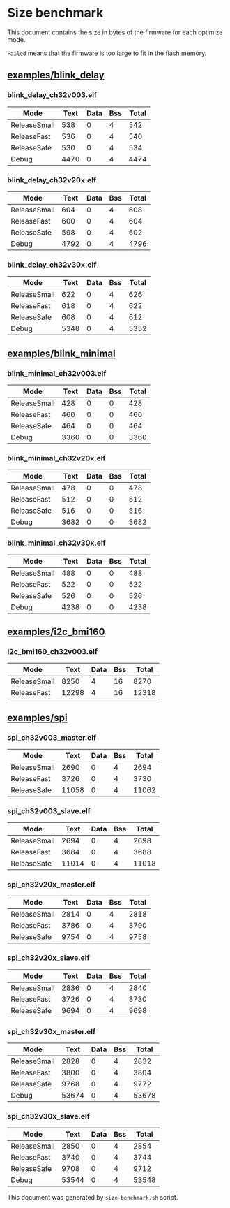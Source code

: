 # Size benchmark

This document contains the size in bytes of the firmware for each optimize mode.

`Failed` means that the firmware is too large to fit in the flash memory.

## [examples/blink_delay](examples/blink_delay)

### blink_delay_ch32v003.elf 

| Mode | Text | Data | Bss | Total |
|--------|--------|--------|--------|--------|
| ReleaseSmall | 538 | 0 | 4 | 542 | 
| ReleaseFast | 536 | 0 | 4 | 540 | 
| ReleaseSafe | 530 | 0 | 4 | 534 | 
| Debug | 4470 | 0 | 4 | 4474 | 

### blink_delay_ch32v20x.elf 

| Mode | Text | Data | Bss | Total |
|--------|--------|--------|--------|--------|
| ReleaseSmall | 604 | 0 | 4 | 608 | 
| ReleaseFast | 600 | 0 | 4 | 604 | 
| ReleaseSafe | 598 | 0 | 4 | 602 | 
| Debug | 4792 | 0 | 4 | 4796 | 

### blink_delay_ch32v30x.elf 

| Mode | Text | Data | Bss | Total |
|--------|--------|--------|--------|--------|
| ReleaseSmall | 622 | 0 | 4 | 626 | 
| ReleaseFast | 618 | 0 | 4 | 622 | 
| ReleaseSafe | 608 | 0 | 4 | 612 | 
| Debug | 5348 | 0 | 4 | 5352 | 


## [examples/blink_minimal](examples/blink_minimal)

### blink_minimal_ch32v003.elf 

| Mode | Text | Data | Bss | Total |
|--------|--------|--------|--------|--------|
| ReleaseSmall | 428 | 0 | 0 | 428 | 
| ReleaseFast | 460 | 0 | 0 | 460 | 
| ReleaseSafe | 464 | 0 | 0 | 464 | 
| Debug | 3360 | 0 | 0 | 3360 | 

### blink_minimal_ch32v20x.elf 

| Mode | Text | Data | Bss | Total |
|--------|--------|--------|--------|--------|
| ReleaseSmall | 478 | 0 | 0 | 478 | 
| ReleaseFast | 512 | 0 | 0 | 512 | 
| ReleaseSafe | 516 | 0 | 0 | 516 | 
| Debug | 3682 | 0 | 0 | 3682 | 

### blink_minimal_ch32v30x.elf 

| Mode | Text | Data | Bss | Total |
|--------|--------|--------|--------|--------|
| ReleaseSmall | 488 | 0 | 0 | 488 | 
| ReleaseFast | 522 | 0 | 0 | 522 | 
| ReleaseSafe | 526 | 0 | 0 | 526 | 
| Debug | 4238 | 0 | 0 | 4238 | 


## [examples/i2c_bmi160](examples/i2c_bmi160)

### i2c_bmi160_ch32v003.elf 

| Mode | Text | Data | Bss | Total |
|--------|--------|--------|--------|--------|
| ReleaseSmall | 8250 | 4 | 16 | 8270 | 
| ReleaseFast | 12298 | 4 | 16 | 12318 | 


## [examples/spi](examples/spi)

### spi_ch32v003_master.elf 

| Mode | Text | Data | Bss | Total |
|--------|--------|--------|--------|--------|
| ReleaseSmall | 2690 | 0 | 4 | 2694 | 
| ReleaseFast | 3726 | 0 | 4 | 3730 | 
| ReleaseSafe | 11058 | 0 | 4 | 11062 | 

### spi_ch32v003_slave.elf 

| Mode | Text | Data | Bss | Total |
|--------|--------|--------|--------|--------|
| ReleaseSmall | 2694 | 0 | 4 | 2698 | 
| ReleaseFast | 3684 | 0 | 4 | 3688 | 
| ReleaseSafe | 11014 | 0 | 4 | 11018 | 

### spi_ch32v20x_master.elf 

| Mode | Text | Data | Bss | Total |
|--------|--------|--------|--------|--------|
| ReleaseSmall | 2814 | 0 | 4 | 2818 | 
| ReleaseFast | 3786 | 0 | 4 | 3790 | 
| ReleaseSafe | 9754 | 0 | 4 | 9758 | 

### spi_ch32v20x_slave.elf 

| Mode | Text | Data | Bss | Total |
|--------|--------|--------|--------|--------|
| ReleaseSmall | 2836 | 0 | 4 | 2840 | 
| ReleaseFast | 3726 | 0 | 4 | 3730 | 
| ReleaseSafe | 9694 | 0 | 4 | 9698 | 

### spi_ch32v30x_master.elf 

| Mode | Text | Data | Bss | Total |
|--------|--------|--------|--------|--------|
| ReleaseSmall | 2828 | 0 | 4 | 2832 | 
| ReleaseFast | 3800 | 0 | 4 | 3804 | 
| ReleaseSafe | 9768 | 0 | 4 | 9772 | 
| Debug | 53674 | 0 | 4 | 53678 | 

### spi_ch32v30x_slave.elf 

| Mode | Text | Data | Bss | Total |
|--------|--------|--------|--------|--------|
| ReleaseSmall | 2850 | 0 | 4 | 2854 | 
| ReleaseFast | 3740 | 0 | 4 | 3744 | 
| ReleaseSafe | 9708 | 0 | 4 | 9712 | 
| Debug | 53544 | 0 | 4 | 53548 | 



This document was generated by `size-benchmark.sh` script.
